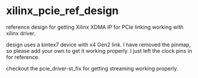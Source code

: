 # xilinx_pcie_ref_design

reference design for getting Xilinx XDMA IP for PCIe linking working with xilinx driver.

design uses a kintex7 device with x4 Gen2 link. I have removed the pinmap, so please add your own to get it working properly. I just left the clock pins in for reference.

checkout the pcie_driver-st_fix for getting streaming working properly.
